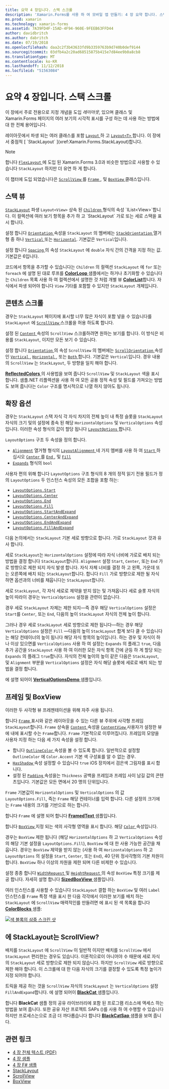 ```yaml
---
title: 요약 4 장입니다. 스택 스크롤
description: 'Xamarin.Forms를 사용 하 여 모바일 앱 만들기: 4 장 요약 합니다. 스택 스크롤'
ms.prod: xamarin
ms.technology: xamarin-forms
ms.assetid: 7A39FD4F-15AD-4F94-960E-9FEEB63FFD44
author: davidbritch
ms.author: dabritch
ms.date: 07/19/2018
ms.openlocfilehash: daa2c2f3b43633fd9b3359763b9d740b0def9144
ms.sourcegitcommit: 03dfb4a2c20ad68515875b415e7d84ee9b0a8cb8
ms.translationtype: MT
ms.contentlocale: ko-KR
ms.lasthandoff: 11/12/2018
ms.locfileid: "51563084"
---
```

# <a name="summary-of-chapter-4-scrolling-the-stack"></a>요약 4 장입니다. 스택 스크롤

이 장에서 주로 전용으로 지정 개념을 도입 *레이아웃*, 있으며 클래스 및 Xamarin.Forms 페이지의 여러 보기의 시각적 표시를 구성 하는 데 사용 하는 방법에 대 한 전체 용어입니다.

레이아웃에서 파생 되는 여러 클래스를 포함 [ `Layout` ](xref:Xamarin.Forms.Layout) 하 고 [ `Layout<T>` ](xref:Xamarin.Forms.Layout`1)합니다. 이 장에서 중점적 [ `StackLayout` ](xref:Xamarin.Forms.StackLayout)합니다.

> [!NOTE]
> 합니다 [ `FlexLayout` ](~/xamarin-forms/user-interface/layouts/flex-layout.md) 에 도입 된 Xamarin.Forms 3.0과 비슷한 방법으로 사용할 수 있습니다 `StackLayout` 하지만 더 유연 하 게 합니다.

이 챕터에 도입 되었습니다은 [ `ScrollView` ](xref:Xamarin.Forms.ScrollView)를 [ `Frame` ](xref:Xamarin.Forms.Frame), 및 [ `BoxView` ](xref:Xamarin.Forms.BoxView) 클래스입니다.

## <a name="stacks-of-views"></a>스택 뷰

[`StackLayout`](xref:Xamarin.Forms.StackLayout) 파생 `Layout<View>` 상속 된 [ `Children` ](xref:Xamarin.Forms.Layout`1) 형식의 속성 `IList<View>`합니다. 이 컬렉션에 여러 보기 항목을 추가 하 고 `StackLayout` 가로 또는 세로 스택을 표시 합니다.

설정 합니다 [ `Orientation` ](xref:Xamarin.Forms.StackLayout.Orientation) 속성을 `StackLayout` 의 멤버에는 [ `StackOrientation` ](xref:Xamarin.Forms.StackOrientation) 열거형 중 하나 [ `Vertical` ](xref:Xamarin.Forms.StackOrientation.Vertical) 또는 [ `Horizontal`](xref:Xamarin.Forms.StackOrientation.Horizontal). 기본값은 `Vertical`입니다.

설정 합니다 [ `Spacing` ](xref:Xamarin.Forms.StackLayout.Spacing) 의 속성 `StackLayout` 에 `double` 자식 간의 간격을 지정 하는 값. 기본값은 6입니다.

코드에서 항목을 추가할 수 있습니다는 `Children` 의 컬렉션 `StackLayout` 에 `for` 또는 `foreach` 에 설명 된 대로 루프를 [ **ColorLoop** ](https://github.com/xamarin/xamarin-forms-book-samples/tree/master/Chapter04/ColorLoop) 샘플에서는 하거나 초기화할 수 있습니다는 `Children` 목록 사용 하 여 컬렉션에서 설명한 것 처럼 개별 뷰 [ **ColorList**](https://github.com/xamarin/xamarin-forms-book-samples/tree/master/Chapter04/ColorList)합니다. 자식에서 파생 되어야 합니다 `View` 기타를 포함할 수 있지만 `StackLayout` 개체입니다.

## <a name="scrolling-content"></a>콘텐츠 스크롤

경우는 `StackLayout` 페이지에 표시할 너무 많은 자식이 포함 넣을 수 있습니다를 `StackLayout` 에 [ `ScrollView` ](xref:Xamarin.Forms.ScrollView) 스크롤을 허용 하도록 합니다.

설정 된 [ `Content` ](xref:Xamarin.Forms.ScrollView.Content) 속성의 `ScrollView` 스크롤하려면 원하는 보기를 합니다. 이 방식은 비용를 `StackLayout`, 이지만 모든 보기 수 있습니다.

설정 합니다 [ `Orientation` ](xref:Xamarin.Forms.ScrollView.Orientation) 의 속성 `ScrollView` 의 멤버에는 [ `ScrollOrientation` ](xref:Xamarin.Forms.ScrollOrientation) 속성인 [ `Vertical` ](xref:Xamarin.Forms.ScrollOrientation.Vertical), [ `Horizontal` ](xref:Xamarin.Forms.ScrollOrientation.Horizontal), 또는 [ `Both` ](xref:Xamarin.Forms.ScrollOrientation.Both)합니다. 기본값은 `Vertical`입니다. 경우 내용의 `ScrollView` 는 `StackLayout`, 두 방향을 일치 해야 합니다.

[ **ReflectedColors** ](https://github.com/xamarin/xamarin-forms-book-samples/tree/master/Chapter04/ReflectedColors) 의 사용법을 보여 줍니다 `ScrollView` 및 `StackLayout` 색을 표시 합니다. 샘플.NET 리플렉션을 사용 하 여 모든 공용 정적 속성 및 필드를 가져오는 방법도 보여 줍니다는 `Color` 구조를 명시적으로 나열 하지 않아도 됩니다.

## <a name="the-expands-option"></a>확장 옵션

경우는 `StackLayout` 스택 자식 각 자식 차지의 전체 높이 내 특정 슬롯을 `StackLayout` 자식의 크기 및의 설정에 종속 된 해당 `HorizontalOptions` 및 `VerticalOptions` 속성입니다. 이러한 속성 형식의 값이 할당 됩니다 [ `LayoutOptions` ](http://developer.xamstage.com/api/type/Xamarin.Forms.LayoutOptions/)합니다.

`LayoutOptions` 구조 두 속성을 정의 합니다.

- [`Alignment`](xref:Xamarin.Forms.LayoutOptions.Alignment) 열거형 형식의 [ `LayoutAlignment` ](xref:Xamarin.Forms.LayoutAlignment) 네 가지 멤버를 사용 하 여 [ `Start` ](xref:Xamarin.Forms.LayoutAlignment.Start)하십시오 [ `Center` ](xref:Xamarin.Forms.LayoutAlignment.Center)를 [ `End` ](xref:Xamarin.Forms.LayoutAlignment.End), 및 [`Fill`](xref:Xamarin.Forms.LayoutAlignment.Fill)
- [`Expands`](xref:Xamarin.Forms.LayoutOptions.Expands) 형식의 `bool`

사용자 편의 위해 합니다 `LayoutOptions` 구조 형식의 8 개의 정적 읽기 전용 필드가 정의 `LayoutOptions` 두 인스턴스 속성의 모든 조합을 포함 하는:

- [`LayoutOptions.Start`](xref:Xamarin.Forms.LayoutOptions.Start)
- [`LayoutOptions.Center`](xref:Xamarin.Forms.LayoutOptions.Center)
- [`LayoutOptions.End`](xref:Xamarin.Forms.LayoutOptions.End)
- [`LayoutOptions.Fill`](xref:Xamarin.Forms.LayoutOptions.Fill)
- [`LayoutOptions.StartAndExpand`](xref:Xamarin.Forms.LayoutOptions.StartAndExpand)
- [`LayoutOptions.CenterAndExpand`](xref:Xamarin.Forms.LayoutOptions.CenterAndExpand)
- [`LayoutOptions.EndAndExpand`](xref:Xamarin.Forms.LayoutOptions.EndAndExpand)
- [`LayoutOptions.FillAndExpand`](xref:Xamarin.Forms.LayoutOptions.FillAndExpand)

다음 논의에서는 `StackLayout` 기본 세로 방향으로 합니다. 가로 `StackLayout` 것과 유사 합니다.

세로 `StackLayout`는 `HorizontalOptions` 설정에 따라 자식 너비에 가로로 배치 되는 방법을 결정 합니다 `StackLayout`합니다. `Alignment` 설정 `Start`, `Center`, 또는 `End` 가로 방향으로 제한 되지 자식 발생 합니다. 자식 자체 너비를 결정 하 고 왼쪽, 가운데 또는 오른쪽에 배치 되는 `StackLayout`합니다. 합니다 `Fill` 가로 방향으로 제한 될 자식 하면 옵션과의 너비를 채웁니다는 `StackLayout`합니다.

세로 `StackLayout`, 각 자식 세로로 제약을 받지 않는 및 가져옵니다 세로 슬롯 자식의 높이 따라이 경우는 `VerticalOptions` 설정을 관련이 없습니다.

경우 세로 `StackLayout` 자체는 제한 되지&mdash;즉 경우 해당 `VerticalOptions` 설정은 `Start`를 `Center`, 또는 `End`, 다음의 높이 `StackLayout` 자식의 전체 높이 합니다.

그러나 경우 세로 `StackLayout` 세로 방향으로 제한 됩니다&mdash;하는 경우 해당 `VerticalOptions` 설정은 `Fill` &mdash;다음의 높이 `StackLayout` 합계 보다 클 수 있습니다는 해당 컨테이너의 높이 됩니다 해당 자식 항목의 높이입니다. 하는 경우 및 자식이 하나 이상 있으면를 `VerticalOptions` 사용 하 여 설정는 `Expands` 의 플래그 `true`, 다음 추가 공간을 `StackLayout` 사용 하 여 이러한 모든 자식 항목 간에 균등 하 게 할당 되는 `Expands` 의 플래그 `true`합니다. 자식의 전체 높이의 높이 같은 다음은 `StackLayout`, 및 `Alignment` 부분을 `VerticalOptions` 설정은 자식 해당 슬롯에 세로로 배치 되는 방법을 결정 합니다.

에 설명 되어이 [ **VerticalOptionsDemo** ](https://github.com/xamarin/xamarin-forms-book-samples/tree/master/Chapter04/VerticalOptionsDemo) 샘플입니다.

## <a name="frame-and-boxview"></a>프레임 및 BoxView

이러한 두 사각형 뷰 프레젠테이션을 위해 자주 사용 됩니다.

합니다 [ `Frame` ](xref:Xamarin.Forms.Frame) 표시와 같은 레이아웃을 수 있는 다른 뷰 주위에 사각형 프레임 `StackLayout`합니다. `Frame` 상속을 [ `Content` ](xref:Xamarin.Forms.ContentView.Content) 속성을 [ `ContentView` ](xref:Xamarin.Forms.ContentView) 사용자가 설정한 뷰에 내에 표시할 수는 `Frame`합니다. `Frame` 기본적으로 이루어집니다. 프레임의 모양을 사용자 지정 하는 다음 세 가지 속성을 설정 합니다.

- 합니다 [ `OutlineColor` ](xref:Xamarin.Forms.Frame.OutlineColor) 속성을 볼 수 있도록 합니다. 일반적으로 설정할 `OutlineColor` 에 `Color.Accent` 기본 색 구성표를 알 수 없는 경우.
- [ `HasShadow` ](xref:Xamarin.Forms.Frame.HasShadow) 속성 설정할 수 있습니다 `true` iOS 장치에서 검은색 그림자를 표시 합니다.
- 설정 된 [ `Padding` ](xref:Xamarin.Forms.Layout.Padding) 속성을는 `Thickness` 공백을 프레임과 프레임 사이 남길 값의 콘텐츠입니다. 기본값은 모든 면에서 20 명의 단위입니다.

`Frame` 기본값이 `HorizontalOptions` 및 `VerticalOptions` 의 값 `LayoutOptions.Fill`, 즉는 `Frame` 해당 컨테이너를 입력 합니다. 다른 설정의 크기에는 `Frame` 내용의 크기를 기반으로 하는 합니다.

합니다 `Frame` 에 설명 되어 합니다 [ **FramedText** ](https://github.com/xamarin/xamarin-forms-book-samples/tree/master/Chapter04/FramedText) 샘플입니다.

합니다 [ `BoxView` ](xref:Xamarin.Forms.BoxView) 지정 되는 색의 사각형 영역을 표시 합니다. 해당 [ `Color` ](xref:Xamarin.Forms.BoxView.Color) 속성입니다.

경우는 `BoxView` 제한 됩니다 (해당 `HorizontalOptions` 하 고 `VerticalOptions` 속성의 해당 기본 설정을 `LayoutOptions.Fill`), `BoxView` 에 대 한 사용 가능한 공간을 채웁니다. 경우는 `BoxView` 제약을 받지 않는 (사용 하 여 `HorizontalOptions` 하 고 `LayoutOptions` 의 설정을 `Start`, `Center`, 또는 `End`), 40 단위 정사각형의 기본 차원이 합니다. `BoxView` 하나 이상의 차원을 제한 되며 다른 비제한 수 있습니다.

설정 종종 합니다 [ `WidthRequest` ](xref:Xamarin.Forms.VisualElement.WidthRequest) 및 [ `HeightRequest` ](xref:Xamarin.Forms.VisualElement.HeightRequest) 의 속성 `BoxView` 특정 크기를 제공 합니다. 자세히 설명 합니다 [ **SizedBoxView** ](https://github.com/xamarin/xamarin-forms-book-samples/tree/master/Chapter04/SizedBoxView) 샘플입니다.

여러 인스턴스를 사용할 수 있습니다 `StackLayout` 결합 하는 `BoxView` 및 여러 `Label` 인스턴스를 `Frame` 특정 색을 표시 한 다음 각각에서 이러한 보기를 배치 하는 `StackLayout` 에 `ScrollView` 매력적인를 만들려면 에 표시 된 색 목록을 합니다 [ **ColorBlocks** ](https://github.com/xamarin/xamarin-forms-book-samples/tree/master/Chapter04/ColorBlocks) 샘플:

[![색 블록의 삼중 스크린 샷](images/ch04fg11-small.png "색의 목록")](images/ch04fg11-large.png#lightbox "색의 목록")

## <a name="a-scrollview-in-a-stacklayout"></a>에 StackLayout는 ScrollView?

배치를 `StackLayout` 에 `ScrollView` 이 일반적 이지만 배치를 `ScrollView` 에서 `StackLayout` 편리한는 경우도 있습니다. 이론적으로이 아니어야 수 때문에 세로 자식의 `StackLayout` 세로 방향으로 제한 되지 않습니다. 하지만 `ScrollView` 세로 방향으로 제한 해야 합니다. 이 스크롤에 대 한 다음 자식의 크기를 결정할 수 있도록 특정 높이가 지정 되어야 합니다.

트릭을 제공 하는 것을 `ScrollView` 자식의 `StackLayout` 는 `VerticalOptions` 설정 `FillAndExpand`합니다. 에 설명 되어이 [ **BlackCat** ](https://github.com/xamarin/xamarin-forms-book-samples/tree/master/Chapter04/BlackCat) 샘플입니다.

합니다 **BlackCat** 샘플 정의 공유 라이브러리에 포함 된 프로그램 리소스에 액세스 하는 방법을 보여 줍니다. 또한 공유 자산 프로젝트 SAPs ()를 사용 하 여 수행할 수 있습니다 하지만 프로세스는으로 조금 더 까다롭습니다 합니다 [ **BlackCatSap** ](https://github.com/xamarin/xamarin-forms-book-samples/tree/master/Chapter04/BlackCatSap) 샘플을 보여 줍니다.



## <a name="related-links"></a>관련 링크

- [4 장 전체 텍스트 (PDF)](https://download.xamarin.com/developer/xamarin-forms-book/XamarinFormsBook-Ch04-Apr2016.pdf)
- [4 장 샘플](https://github.com/xamarin/xamarin-forms-book-samples/tree/master/Chapter04)
- [4 장 F# 샘플](https://github.com/xamarin/xamarin-forms-book-samples/tree/master/Chapter04/FS)
- [StackLayout](~/xamarin-forms/user-interface/layouts/stack-layout.md)
- [ScrollView](~/xamarin-forms/user-interface/layouts/scroll-view.md)
- [BoxView](~/xamarin-forms/user-interface/boxview.md)
